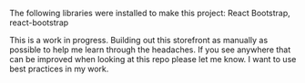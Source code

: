 The following libraries were installed to make this project:
React
Bootstrap, react-bootstrap

This is a work in progress. Building out this storefront as manually as possible to help me learn through the headaches. If you see anywhere that can be improved when looking at this repo please let me know. I want to use best practices in my work. 
